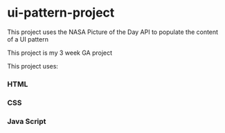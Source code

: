 # ui-pattern-project

This project uses the NASA Picture of the Day API to populate the content of a UI pattern 

This project is my 3 week GA project

This project uses:
 
### HTML
### CSS
### Java Script
